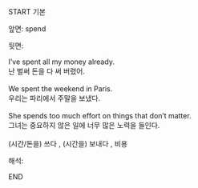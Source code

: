 START
기본

앞면:
spend


뒷면:
<div>I’ve spent all my money already. </div><div>난 벌써 돈을 다 써 버렸어.</div><div><br></div><div><div>We spent the weekend in Paris. </div><div>우리는 파리에서 주말을 보냈다.</div></div><div><br></div><div><div>She spends too much effort on things that don’t matter. </div><div>그녀는 중요하지 않은 일에 너무 많은 노력을 들인다.</div></div><div><br></div><div>(시간/돈을) 쓰다 , (시간을) 보내다 , 비용<br></div>


해석:
<!--ID: 1746614454729-->
END
